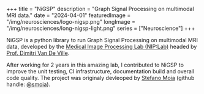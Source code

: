 +++
title = "NiGSP"
description = "Graph Signal Processing on multimodal MRI data."
date = "2024-04-01"
featuredImage = "/img/neurosciences/logo-nigsp.png"
longImage = "/img/neurosciences/long-nigsp-light.png"
series = ["Neuroscience"]
+++

NiGSP is a python library to run Graph Signal Processing on multimodal MRI data,
developed by the [Medical Image Processing Lab (NIP:Lab)](https://miplab.epfl.ch/)
headed by [Prof. Dimitri Van De Ville](https://miplab.epfl.ch/index.php/people/vandeville).

After working for 2 years in this amazing lab, I contributed to NiGSP to improve the
unit testing, CI infrastructure, documentation build and overall code quality. The
project was originaly devleoped by [Stefano Moia](https://github.com/smoia)
(github handle: [@smoia](https://github.com/smoia)).
